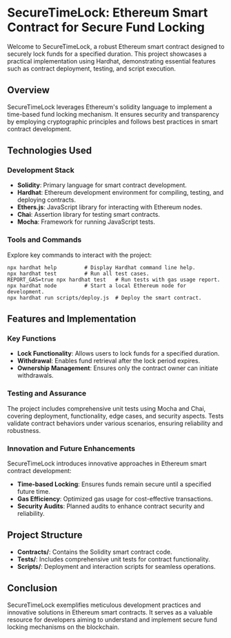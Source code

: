 # SecureTimeLock: Ethereum Smart Contract for Secure Fund Locking

Welcome to SecureTimeLock, a robust Ethereum smart contract designed to securely lock funds for a specified duration. This project showcases a practical implementation using Hardhat, demonstrating essential features such as contract deployment, testing, and script execution.

## Overview

SecureTimeLock leverages Ethereum's solidity language to implement a time-based fund locking mechanism. It ensures security and transparency by employing cryptographic principles and follows best practices in smart contract development.

## Technologies Used

### Development Stack
- **Solidity**: Primary language for smart contract development.
- **Hardhat**: Ethereum development environment for compiling, testing, and deploying contracts.
- **Ethers.js**: JavaScript library for interacting with Ethereum nodes.
- **Chai**: Assertion library for testing smart contracts.
- **Mocha**: Framework for running JavaScript tests.

### Tools and Commands
Explore key commands to interact with the project:
```shell
npx hardhat help         # Display Hardhat command line help.
npx hardhat test         # Run all test cases.
REPORT_GAS=true npx hardhat test   # Run tests with gas usage report.
npx hardhat node         # Start a local Ethereum node for development.
npx hardhat run scripts/deploy.js  # Deploy the smart contract.
```

## Features and Implementation

### Key Functions
- **Lock Functionality**: Allows users to lock funds for a specified duration.
- **Withdrawal**: Enables fund retrieval after the lock period expires.
- **Ownership Management**: Ensures only the contract owner can initiate withdrawals.

### Testing and Assurance
The project includes comprehensive unit tests using Mocha and Chai, covering deployment, functionality, edge cases, and security aspects. Tests validate contract behaviors under various scenarios, ensuring reliability and robustness.

### Innovation and Future Enhancements
SecureTimeLock introduces innovative approaches in Ethereum smart contract development:
- **Time-based Locking**: Ensures funds remain secure until a specified future time.
- **Gas Efficiency**: Optimized gas usage for cost-effective transactions.
- **Security Audits**: Planned audits to enhance contract security and reliability.

## Project Structure
- **Contracts/**: Contains the Solidity smart contract code.
- **Tests/**: Includes comprehensive unit tests for contract functionality.
- **Scripts/**: Deployment and interaction scripts for seamless operations.

## Conclusion
SecureTimeLock exemplifies meticulous development practices and innovative solutions in Ethereum smart contracts. It serves as a valuable resource for developers aiming to understand and implement secure fund locking mechanisms on the blockchain.

